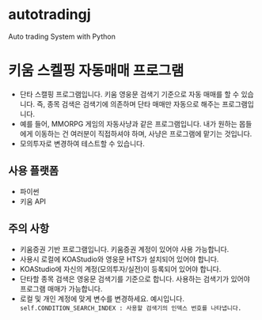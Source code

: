 # autotradingj
Auto trading System with Python

# 키움 스켈핑 자동매매 프로그램
 - 단타 스캘핑 프로그램입니다. 키움 영웅문 검색기 기준으로 자동 매매를 할 수 있습니다. 즉, 종목 검색은 검색기에 의존하며 단타 매매만 자동으로 해주는 프로그램입니다. 
 - 예를 들어, MMORPG 게임의 자동사냥과 같은 프로그램입니다. 내가 원하는 몹들에게 이동하는 건 여러분이 직접하셔야 하며, 사냥은 프로그램에 맡기는 것입니다.
 - 모의투자로 변경하여 테스트할 수 있습니다.

## 사용 플랫폼
 - 파이썬
 - 키움 API
 
## 주의 사항
 - 키움증권 기반 프로그램입니다. 키움증권 계정이 있어야 사용 가능합니다.
 - 사용시 로컬에 KOAStudio와 영웅문 HTS가 설치되어 있어야 합니다.
 - KOAStudio에 자신의 계정(모의투자/실전)이 등록되어 있어야 합니다.
 - 단타할 종목 검색은 영웅문 검색기를 기준으로 합니다. 사용하는 검색기가 있어야 프로그램 매매가 가능합니다.
 - 로컬 및 개인 계정에 맞게 변수를 변경하세요. 예시입니다.
 ``` self.CONDITION_SEARCH_INDEX : 사용할 검색기의 인덱스 번호를 나타냅니다. ```
